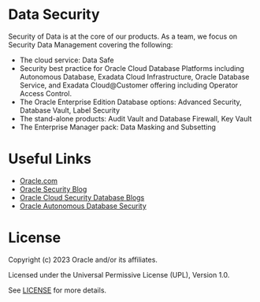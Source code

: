 # Data Security
 
Security of Data is at the core of our products.   As a team, we focus on Security Data Management covering the following:
- The cloud service: Data Safe
- Security best practice for Oracle Cloud Database Platforms including Autonomous Database, Exadata Cloud Infrastructure, Oracle Database Service, and Exadata Cloud@Customer offering including Operator Access Control.  
- The Oracle Enterprise Edition Database options: Advanced Security, Database Vault, Label Security
- The stand-alone products: Audit Vault and Database Firewall, Key Vault
- The Enterprise Manager pack: Data Masking and Subsetting

# Useful Links 

- [Oracle.com](https://www.oracle.com) 
- [Oracle Security Blog](https://blogs.oracle.com/security/)
- [Oracle Cloud Security Database Blogs](https://blogs.oracle.com/cloudsecurity/category/ocs-database-security)
- [Oracle Autonomous Database Security](https://videohub.oracle.com/media/Safeguarding%20your%20data%3A%20Oracle%20Autonomous%20Database%20Security/1_c4f4qui6?elq_mid=231948&sh=25121261326111887129186815826312&cmid=)
 
# License
 
Copyright (c) 2023 Oracle and/or its affiliates.
 
Licensed under the Universal Permissive License (UPL), Version 1.0.
 
See [LICENSE](https://github.com/oracle-devrel/technology-engineering/blob/folder-structure/LICENSE) for more details.
